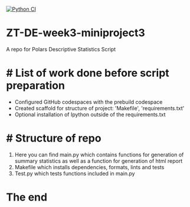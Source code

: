 [![Python CI](https://github.com/JTuratkhan/ZT-DE-week3-miniproject3/actions/workflows/main.yml/badge.svg?branch=main)](https://github.com/JTuratkhan/ZT-DE-week3-miniproject3/actions/workflows/main.yml)

# ZT-DE-week3-miniproject3
A repo for Polars Descriptive Statistics Script


# # List of work done before script preparation
* Configured GitHub codespaces with the prebuild codespace
* Created scaffold for structure of project: 'Makefile', 'requirements.txt'
* Optional installation of Ipython outside of the requirements.txt

# # Structure of repo
1. Here you can find main.py which contains functions for generation of summary statistics as well as a function for generation of html report
2. Makefile which installs dependencies, formats, lints and tests
3. Test.py which tests functions included in main.py

# The end
